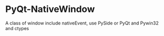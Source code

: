 # PyQt-NativeWindow
A class of window include nativeEvent, use PySide or PyQt and Pywin32 and ctypes
